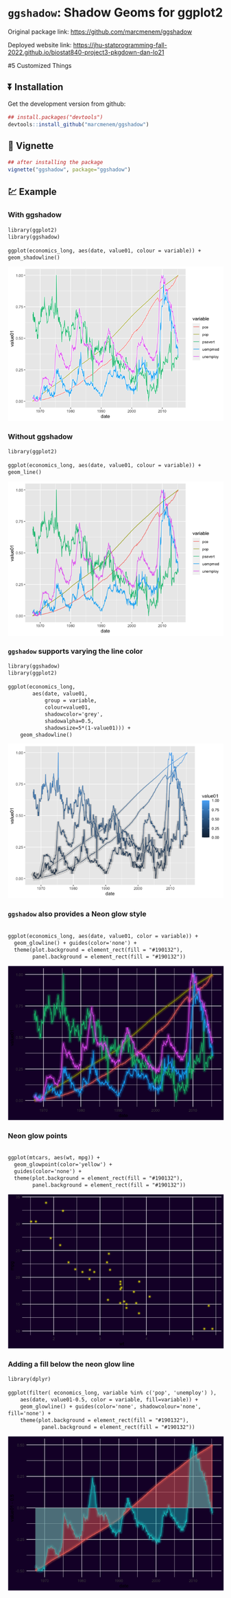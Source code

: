 # `ggshadow`: Shadow Geoms for ggplot2

Original package link:
https://github.com/marcmenem/ggshadow

Deployed website link:
https://jhu-statprogramming-fall-2022.github.io/biostat840-project3-pkgdown-dan-lo21

#5 Customized Things




## :arrow_double_down: Installation


Get the development version from github:

```r
## install.packages("devtools")
devtools::install_github("marcmenem/ggshadow")
```


## :book: Vignette

```r
## after installing the package
vignette("ggshadow", package="ggshadow")
```

## :chart: Example

### With ggshadow

```{r}
library(ggplot2)
library(ggshadow)

ggplot(economics_long, aes(date, value01, colour = variable)) + geom_shadowline()

```

![example with](example.png)


### Without ggshadow

```{r}
library(ggplot2)

ggplot(economics_long, aes(date, value01, colour = variable)) + geom_line()

```

![example without](lineex.png)


### `ggshadow` supports varying the line color

```{r}
library(ggshadow)
library(ggplot2)

ggplot(economics_long, 
        aes(date, value01, 
            group = variable, 
            colour=value01, 
            shadowcolor='grey', 
            shadowalpha=0.5, 
            shadowsize=5*(1-value01))) + 
    geom_shadowline()

```

![color varying](colorvarex.png)


### `ggshadow` also provides a Neon glow style


```{r fig.height=7, fig.width=7}

ggplot(economics_long, aes(date, value01, color = variable)) + 
  geom_glowline() + guides(color='none') + 
  theme(plot.background = element_rect(fill = "#190132"),
        panel.background = element_rect(fill = "#190132")) 

```

![glowline](example-glow.png)


### Neon glow points

```{r}

ggplot(mtcars, aes(wt, mpg)) + 
  geom_glowpoint(color='yellow') + 
  guides(color='none') + 
  theme(plot.background = element_rect(fill = "#190132"),
        panel.background = element_rect(fill = "#190132")) 

```

![glowpoint](example-glowpoint.png)

### Adding a fill below the neon glow line

```{r}
library(dplyr)

ggplot(filter( economics_long, variable %in% c('pop', 'unemploy') ), 
    aes(date, value01-0.5, color = variable, fill=variable)) + 
    geom_glowline() + guides(color='none', shadowcolour='none', fill='none') + 
    theme(plot.background = element_rect(fill = "#190132"),
           panel.background = element_rect(fill = "#190132")) 
```

![glowlinefll](example-glowlinefill.png)

